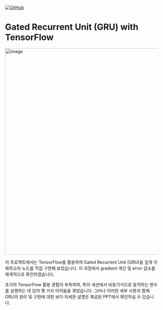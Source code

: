 
[![GitHub](https://img.shields.io/github/license/RubixML/RubixML)](https://github.com/RubixML/ML/blob/master/LICENSE.md)


# Gated Recurrent Unit (GRU) with TensorFlow

<img width="681" alt="image" src="https://github.com/kkugosu/PYTHON-Tensorflow---Jupyter---gru/assets/24292848/1a81dafa-9329-46e0-8c6e-f2c1d1bfebe9">

이 프로젝트에서는 TensorFlow를 활용하여 Gated Recurrent Unit (GRU)을 깊게 이해하고자 노드를 직접 구현해 보았습니다. 이 과정에서 gradient 계산 및 error 감소를 체계적으로 확인하였습니다. 

초기의 TensorFlow 활용 경험이 부족하여, 특히 세션에서 비동기식으로 동작하는 변수를 실행하는 데 있어 몇 가지 어려움을 겪었습니다. 그러나 이러한 세부 사항과 함께 GRU의 원리 및 구현에 대한 보다 자세한 설명은 제공된 PPT에서 확인하실 수 있습니다.
